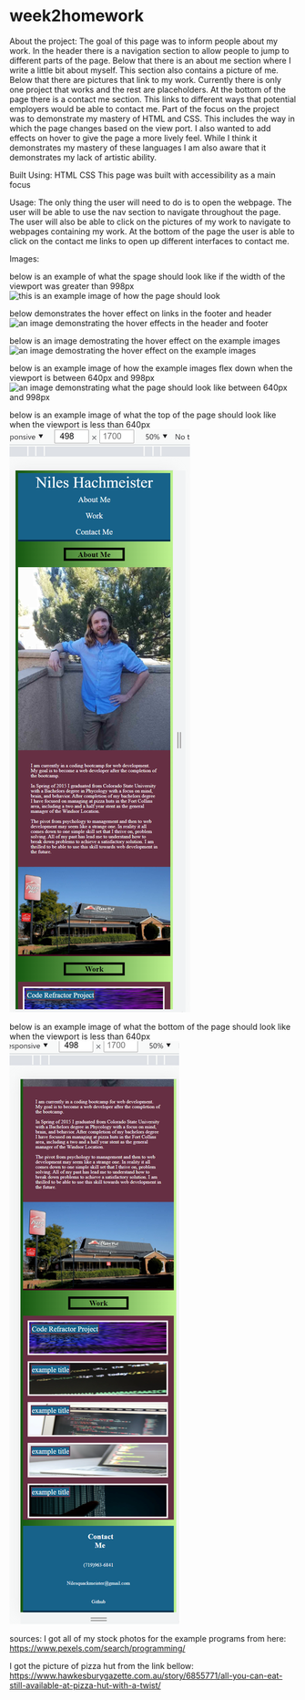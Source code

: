 # week2homework



About the project: The goal of this page was to inform people about my work. In the header there is a navigation section to allow people to jump to different parts of the page. Below that there is an about me section where I write a little bit about myself. This section also contains a picture of me. Below that there are pictures that link to my work. Currently there is only one project that works and the rest are placeholders. At the bottom of the page there is a contact me section. This links to different ways that potential employers would be able to contact me. 
Part of the focus on the project was to demonstrate my mastery of HTML and CSS. This includes the way in which the page changes based on the view port. I also wanted to add effects on hover to give the page a more lively feel. While I think it demonstrates my mastery of these languages I am also aware that it demonstrates my lack of artistic ability.


Built Using: HTML CSS This page was built with accessibility as a main focus

Usage: The only thing the user will need to do is to open the webpage. The user will be able to use the nav section to navigate throughout the page. The user will also be able to click on the pictures of my work to navigate to webpages containing my work. At the bottom of the page the user is able to click on the contact me links to open up different interfaces to contact me.

Images:

below is an example of what the spage should look like if the width of the viewport was greater than 998px
<img src="./assets/images/example1.png" alt="this is an example image of how the page should look">

below demonstrates the hover effect on links in the footer and header
<img src="./assets/images/example2.png" alt="an image demonstrating the hover effects in the header and footer">

below is an image demostrating the hover effect on the example images
<img src="./assets/images/example3.png" alt="an image demostrating the hover effect on the example images">

below is an example image of how the example images flex down when the viewport is between 640px and 998px
<img src="./assets/images/example4.png" alt="an image demonstrating what the page should look like between 640px and 998px">

below is an example image of what the top of the page should look like when the viewport is less than 640px
<img src="./assets/images/example5.png" alt="an example of what the top of the page looks like when the viewport is less than 640px">

below is an example image of what the bottom of the page should look like when the viewport is less than 640px
<img src="./assets/images/example6.png" alt="an example of what the bottom of the page looks like when the viewport is less than 640px">






sources:
I got all of my stock photos for the example programs from here:
https://www.pexels.com/search/programming/

I got the picture of pizza hut from the link bellow:
https://www.hawkesburygazette.com.au/story/6855771/all-you-can-eat-still-available-at-pizza-hut-with-a-twist/




